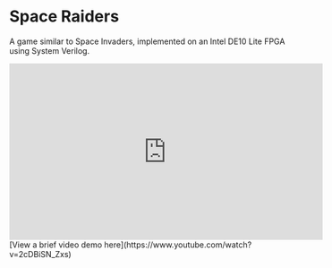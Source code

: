 # Space Raiders
A game similar to Space Invaders, implemented on an Intel DE10 Lite FPGA using System Verilog.

<iframe width="560" height="315" src="https://www.youtube.com/embed/2cDBiSN_Zxs" title="YouTube video player" frameborder="0" allow="accelerometer; autoplay; clipboard-write; encrypted-media; gyroscope; picture-in-picture" allowfullscreen></iframe>
[View a brief video demo here](https://www.youtube.com/watch?v=2cDBiSN_Zxs)
